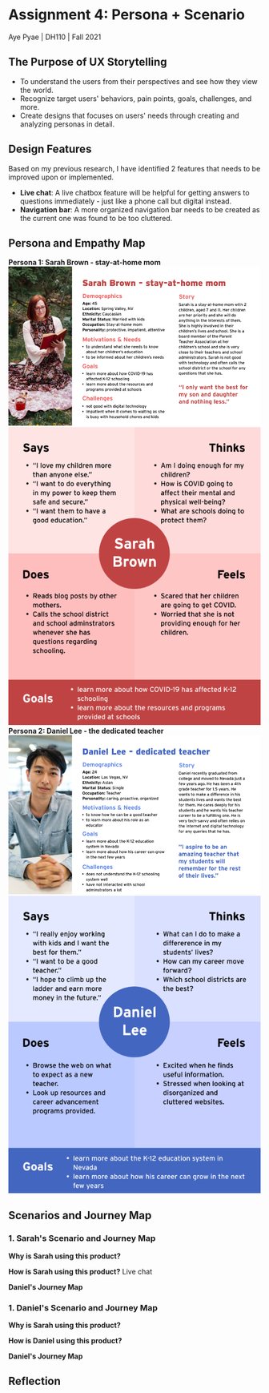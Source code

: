 # Assignment 4: Persona + Scenario
Aye Pyae | DH110 | Fall 2021

## The Purpose of UX Storytelling
- To understand the users from their perspectives and see how they view the world.
- Recognize target users' behaviors, pain points, goals, challenges, and more.
- Create designs that focuses on users' needs through creating and analyzing personas in detail.

## Design Features
Based on my previous research, I have identified 2 features that needs to be improved upon or implemented.
- **Live chat**: A live chatbox feature will be helpful for getting answers to questions immediately - just like a phone call but digital instead.
- **Navigation bar**: A more organized navigation bar needs to be created as the current one was found to be too cluttered.

## Persona and Empathy Map
**Persona 1: Sarah Brown - stay-at-home mom**
![SarahPersona](Persona1.png)
![SarahEmpathyMap](EmpathyMap1.png)
**Persona 2: Daniel Lee - the dedicated teacher**
![DanielPersona](Persona2.png)
![DanielEmpathyMap](EmpathyMap2.png)
## Scenarios and Journey Map
### 1. Sarah's Scenario and Journey Map
**Why is Sarah using this product?**

**How is Sarah using this product?**
Live chat

**Daniel's Journey Map**

### 1. Daniel's Scenario and Journey Map
**Why is Sarah using this product?**

**How is Daniel using this product?**

**Daniel's Journey Map**

## Reflection
